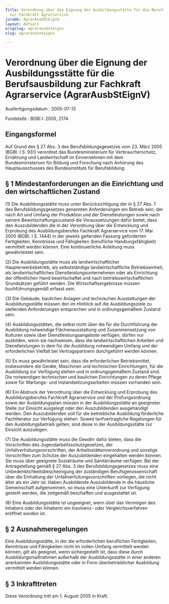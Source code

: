 ```yaml
---
Title: Verordnung über die Eignung der Ausbildungsstätte für die Berufsausbildung
  zur Fachkraft Agrarservice
jurabk: AgrarAusbStEignV
layout: default
origslug: agrarausbsteignv
slug: agrarausbsteignv

---
```


# Verordnung über die Eignung der Ausbildungsstätte für die Berufsausbildung zur Fachkraft Agrarservice (AgrarAusbStEignV)

Ausfertigungsdatum
:   2005-07-13

Fundstelle
:   BGBl I: 2005, 2174

## Eingangsformel

Auf Grund des § 27 Abs. 3 des Berufsbildungsgesetzes vom 23. März 2005
(BGBl. I S. 931) verordnet das Bundesministerium für
Verbraucherschutz, Ernährung und Landwirtschaft im Einvernehmen mit
dem Bundesministerium für Bildung und Forschung nach Anhörung des
Hauptausschusses des Bundesinstituts für Berufsbildung:

## § 1 Mindestanforderungen an die Einrichtung und den wirtschaftlichen Zustand

(1) Die Ausbildungsstätte muss unter Berücksichtigung der in § 27 Abs.
1 des Berufsbildungsgesetzes genannten Anforderungen ein Betrieb sein,
der nach Art und Umfang der Produktion und der Dienstleistungen sowie
nach seinem Bewirtschaftungszustand die Voraussetzungen dafür bietet,
dass den Auszubildenden die in der Verordnung über die Entwicklung und
Erprobung des Ausbildungsberufes Fachkraft Agrarservice vom 17. Mai
2005 (BGBl. I S. 1444) in der jeweils geltenden Fassung geforderten
Fertigkeiten, Kenntnisse und Fähigkeiten (berufliche
Handlungsfähigkeit) vermittelt werden können. Eine kontinuierliche
Anleitung muss gewährleistet sein.

(2) Die Ausbildungsstätte muss als landwirtschaftlicher
Haupterwerbsbetrieb, als selbstständige landwirtschaftliche
Betriebseinheit, als landwirtschaftliches Dienstleistungsunternehmen
oder als Einrichtung der öffentlichen Hand bewirtschaftet und nach
betriebswirtschaftlichen Grundsätzen geführt werden. Die
Wirtschaftsergebnisse müssen buchführungsgemäß erfasst sein.

(3) Die Gebäude, baulichen Anlagen und technischen Ausstattungen der
Ausbildungsstätte müssen den im Hinblick auf die Ausbildungsziele zu
stellenden Anforderungen entsprechen und in ordnungsgemäßem Zustand
sein.

(4) Ausbildungsstätten, die selbst nicht über die für die Durchführung
der Ausbildung notwendige Flächenausstattung und Zusammensetzung von
Kulturen sowie über Dienstleistungsangebote verfügen, dürfen nur
ausbilden, wenn sie nachweisen, dass die landwirtschaftlichen Arbeiten
und Dienstleistungen in dem für die Ausbildung notwendigen Umfang und
der erforderlichen Vielfalt bei Vertragspartnern durchgeführt werden
können.

(5) Es muss gewährleistet sein, dass die erforderlichen
Betriebsmittel, insbesondere die Geräte, Maschinen und technischen
Einrichtungen, für die Ausbildung zur Verfügung stehen und in
ordnungsgemäßem Zustand sind. Die notwendigen technischen und
baulichen Einrichtungen zu deren Pflege sowie für Wartungs- und
Instandsetzungsarbeiten müssen vorhanden sein.

(6) Ein Abdruck der Verordnung über die Entwicklung und Erprobung des
Ausbildungsberufes Fachkraft Agrarservice und der Prüfungsordnung
sowie der Ausbildungsplan müssen in der Ausbildungsstätte an
geeigneter Stelle zur Einsicht ausgelegt oder den Auszubildenden
ausgehändigt werden. Den Auszubildenden soll für die betriebliche
Ausbildung förderliche Fachliteratur zur Verfügung stehen. Soweit
tarifvertragliche Regelungen für den Ausbildungsbetrieb gelten, sind
diese in der Ausbildungsstätte zur Einsicht auszulegen.

(7) Die Ausbildungsstätte muss die Gewähr dafür bieten, dass die
Vorschriften des Jugendarbeitsschutzgesetzes, der
Unfallverhütungsvorschriften, der Arbeitsstättenverordnung und
sonstige Vorschriften zum Schutze der Auszubildenden eingehalten
werden können. Sie muss über geeignete Sozialräume und Sanitärräume
verfügen. Bei der Antragstellung gemäß § 27 Abs. 3 des
Berufsbildungsgesetzes muss eine Unbedenklichkeitsbescheinigung der
zuständigen Berufsgenossenschaft über die Einhaltung der
Unfallverhütungsvorschriften vorliegen, die nicht älter als ein Jahr
ist. Haben Ausbildende Auszubildende in die häusliche Gemeinschaft
aufgenommen, so muss eine Unterkunft zur Verfügung gestellt werden,
die zeitgemäß beschaffen und ausgestattet ist.

(8) Eine Ausbildungsstätte ist ungeeignet, wenn über das Vermögen des
Inhabers oder der Inhaberin ein Insolvenz- oder Vergleichsverfahren
eröffnet worden ist.

## § 2 Ausnahmeregelungen

Eine Ausbildungsstätte, in der die erforderlichen beruflichen
Fertigkeiten, Kenntnisse und Fähigkeiten nicht im vollen Umfang
vermittelt werden können, gilt als geeignet, wenn sichergestellt ist,
dass diese durch Ausbildungsmaßnahmen außerhalb der Ausbildungsstätte
in einer anderen anerkannten Ausbildungsstätte oder in Form
überbetrieblicher Ausbildung vermittelt werden können.

## § 3 Inkrafttreten

Diese Verordnung tritt am 1. August 2005 in Kraft.

